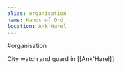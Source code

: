 ```yaml
---
alias: organisation
name: Hands of Ord
location: Ank'Harel
---
```


#organisation 

City watch and guard in [[Ank'Harel]].